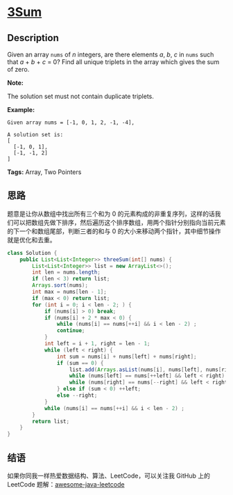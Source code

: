 # [3Sum][title]

## Description

Given an array `nums` of *n* integers, are there elements *a*, *b*, *c* in `nums` such that *a* + *b* + *c* = 0? Find all unique triplets in the array which gives the sum of zero.

**Note:**

The solution set must not contain duplicate triplets.

**Example:**

```
Given array nums = [-1, 0, 1, 2, -1, -4],

A solution set is:
[
  [-1, 0, 1],
  [-1, -1, 2]
]
```

**Tags:** Array, Two Pointers


## 思路

题意是让你从数组中找出所有三个和为 0 的元素构成的非重复序列，这样的话我们可以把数组先做下排序，然后遍历这个排序数组，用两个指针分别指向当前元素的下一个和数组尾部，判断三者的和与 0 的大小来移动两个指针，其中细节操作就是优化和去重。

```java
class Solution {
    public List<List<Integer>> threeSum(int[] nums) {
        List<List<Integer>> list = new ArrayList<>();
        int len = nums.length;
        if (len < 3) return list;
        Arrays.sort(nums);
        int max = nums[len - 1];
        if (max < 0) return list;
        for (int i = 0; i < len - 2; ) {
            if (nums[i] > 0) break;
            if (nums[i] + 2 * max < 0) {
                while (nums[i] == nums[++i] && i < len - 2) ;
                continue;
            }
            int left = i + 1, right = len - 1;
            while (left < right) {
                int sum = nums[i] + nums[left] + nums[right];
                if (sum == 0) {
                    list.add(Arrays.asList(nums[i], nums[left], nums[right]));
                    while (nums[left] == nums[++left] && left < right) ;
                    while (nums[right] == nums[--right] && left < right) ;
                } else if (sum < 0) ++left;
                else --right;
            }
            while (nums[i] == nums[++i] && i < len - 2) ;
        }
        return list;
    }
}
```


## 结语

如果你同我一样热爱数据结构、算法、LeetCode，可以关注我 GitHub 上的 LeetCode 题解：[awesome-java-leetcode][ajl]



[title]: https://leetcode.com/problems/3sum
[ajl]: https://github.com/Blankj/awesome-java-leetcode
